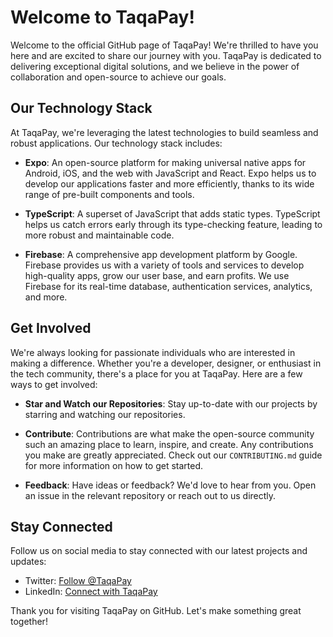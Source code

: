 
# Welcome to TaqaPay!

Welcome to the official GitHub page of TaqaPay! We're thrilled to have you here and are excited to share our journey with you. TaqaPay is dedicated to delivering exceptional digital solutions, and we believe in the power of collaboration and open-source to achieve our goals.

## Our Technology Stack

At TaqaPay, we're leveraging the latest technologies to build seamless and robust applications. Our technology stack includes:

- **Expo**: An open-source platform for making universal native apps for Android, iOS, and the web with JavaScript and React. Expo helps us to develop our applications faster and more efficiently, thanks to its wide range of pre-built components and tools.

- **TypeScript**: A superset of JavaScript that adds static types. TypeScript helps us catch errors early through its type-checking feature, leading to more robust and maintainable code.

- **Firebase**: A comprehensive app development platform by Google. Firebase provides us with a variety of tools and services to develop high-quality apps, grow our user base, and earn profits. We use Firebase for its real-time database, authentication services, analytics, and more.

## Get Involved

We're always looking for passionate individuals who are interested in making a difference. Whether you're a developer, designer, or enthusiast in the tech community, there's a place for you at TaqaPay. Here are a few ways to get involved:

- **Star and Watch our Repositories**: Stay up-to-date with our projects by starring and watching our repositories.

- **Contribute**: Contributions are what make the open-source community such an amazing place to learn, inspire, and create. Any contributions you make are greatly appreciated. Check out our `CONTRIBUTING.md` guide for more information on how to get started.

- **Feedback**: Have ideas or feedback? We'd love to hear from you. Open an issue in the relevant repository or reach out to us directly.

## Stay Connected

Follow us on social media to stay connected with our latest projects and updates:

- Twitter: [Follow @TaqaPay](https://twitter.com/TaqaPay)
- LinkedIn: [Connect with TaqaPay](https://www.linkedin.com/company/taqapay)

Thank you for visiting TaqaPay on GitHub. Let's make something great together!
